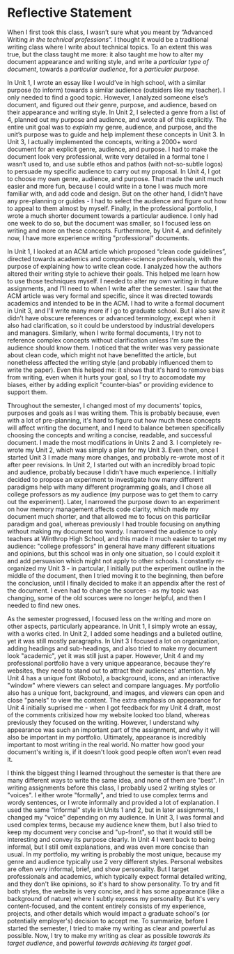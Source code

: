 # Reflective Statement

When I first took this class, I wasn’t sure what you meant by “Advanced Writing *in the technical professions*”. I thought it would be a traditional writing class where I write about technical topics. To an extent this was true, but the class taught me more: it also taught me how to alter my document appearance and writing style, and write a *particular type of document*, towards a *particular audience*, for a *particular purpose*.

In Unit 1, I wrote an essay like I would’ve in high school, with a similar purpose (to inform) towards a similar audience (outsiders like my teacher). I only needed to find a good topic. However, I analyzed someone else’s document, and figured out *their* genre, purpose, and audience, based on their appearance and writing style. In Unit 2, I selected a genre from a list of 4, planned out my purpose and audience, and wrote all of this explicitly. The entire unit goal was to *explain* my genre, audience, and purpose, and the unit’s purpose was to guide and help implement these concepts in Unit 3. In Unit 3, I actually implemented the concepts, writing a 2000+ word document for an explicit genre, audience, and purpose. I had to make the document look very professional, write very detailed in a formal tone I wasn’t used to, and use subtle ethos and pathos (with not-so-subtle logos) to persuade my specific audience to carry out my proposal. In Unit 4, I got to choose my own genre, audience, and purpose. That made the unit much easier and more fun, because I could write in a tone I was much more familiar with, and add code and design. But on the other hand, I didn’t have any pre-planning or guides - I had to select the audience and figure out how to appeal to them almost by myself. Finally, in the professional portfolio, I wrote a much shorter document towards a particular audience. I only had one week to do so, but the document was smaller, so I focused less on writing and more on these concepts. Furthermore, by Unit 4, and definitely now, I have more experience writing "professional" documents.

In Unit 1, I looked at an ACM article which proposed “clean code guidelines”, directed towards academics and computer-science professionals, with the purpose of explaining how to write clean code. I analyzed how the authors altered their writing style to achieve their goals. This helped me learn how to use those techniques myself. I needed to alter my own writing in future assignments, and I'll need to when I write after the semester. I saw that the ACM article was very formal and specific, since it was directed towards academics and intended to be in the ACM. I had to write a formal document in Unit 3, and I'll write many more if I go to graduate school. But I also saw it didn’t have obscure references or advanced terminology, except when it also had clarification, so it could be understood by industrial developers and managers. Similarly, when I write formal documents, I try not to reference complex concepts without clarification unless I'm sure the audience should know them. I noticed that the writer was very passionate about clean code, which might not have benefitted the article, but nonetheless affected the writing style (and probably influenced them to write the paper). Even this helped me: it shows that it's hard to remove bias from writing, even when it hurts your goal, so I try to accomodate my biases, either by adding explicit "counter-bias" or providing evidence to support them.

Throughout the semester, I changed most of my documents' topics, purposes and goals as I was writing them. This is probably because, even with a lot of pre-planning, it's hard to figure out how much these concepts will affect writing the document, and I need to balance between specifically choosing the concepts and writing a concise, readable, and successful document. I made the most modifications in Units 2 and 3. I completely re-wrote my Unit 2, which was simply a plan for my Unit 3. Even then, once I started Unit 3 I made many more changes, and probably re-wrote most of it after peer revisions. In Unit 2, I started out with an incredibly broad topic and audience, probably because I didn't have much experience. I initially decided to propose an experiment to investigate how many different paradigms help with many different programming goals, and I chose all college professors as my audience (my purpose was to get them to carry out the experiment). Later, I narrowed the purpose down to an experiment on how memory management affects code clarity, which made my document much shorter, and that allowed me to focus on this particilar paradigm and goal, whereas previously I had trouble focusing on anything without making my document too wordy. I narrowed the audience to only teachers at Winthrop High School, and this made it much easier to target my audience: "college professors" in general have many different situations and opinions, but this school was in only one situation, so I could exploit it and add persuasion which might not apply to other schools. I constantly re-organized my Unit 3 - in partcular, I initially put the experiment outline in the middle of the document, then I tried moving it to the beginning, then before the conclusion, until I finally decided to make it an appendix after the rest of the document. I even had to change the sources - as my topic was changing, some of the old sources were no longer helpful, and then I needed to find new ones.

As the semester progressed, I focused less on the writing and more on other aspects, particularly appearance. In Unit 1, I simply wrote an essay, with a works cited. In Unit 2, I added some headings and a bulleted outline, yet it was still mostly paragraphs. In Unit 3 I focused a lot on organization, adding headings and sub-headings, and also tried to make my document look "academic", yet it was still just a paper. However, Unit 4 and my professional portfolio have a very unique appearance, because they're websites, they need to stand out to attract their audiences' attention. My Unit 4 has a unique font (Roboto), a background, icons, and an interactive "window" where viewers can select and compare languages. My portfolio also has a unique font, background, and images, and viewers can open and close "panels" to view the content. The extra emphasis on appearance for Unit 4 initially suprised me - when I got feedback for my Unit 4 draft, most of the comments critisized how my website looked too bland, whereas previously they focused on the writing. However, I understand why appearance was such an important part of the assignment, and why it will also be important in my portfolio. Ultimately, appearance is incredibly important to most writing in the real world. No matter how good your document's writing is, if it doesn't look good people often won't even read it.

I think the biggest thing I learned throughout the semester is that there are many different ways to write the same idea, and none of them are "best". In writing assignments before this class, I probably used 2 writing styles or "voices". I either wrote "formally", and tried to use complex terms and wordy sentences, or I wrote informally and provided a lot of explanation. I used the same "informal" style in Units 1 and 2, but in later assignments, I changed my "voice" depending on my audience. In Unit 3, I was formal and used complex terms, because my audience knew them, but I also tried to keep my document very concise and "up-front", so that it would still be interesting and convey its purpose clearly. In Unit 4 I went back to being informal, but I still omit explanations, and was even more concise than usual. In my portfolio, my writing is probably the most unique, because my genre and audience typically use 2 very different styles. Personal websites are often very informal, brief, and show personality. But I target professionals and academics, which typically expect formal detailed writing, and they don't like opinions, so it's hard to show personality. To try and fit both styles, the website is very concise, and it has some appearance (like a background of nature) where I subtly express my personality. But it's very content-focused, and the content entirely consists of my experience, projects, and other details which would impact a graduate school's (or potentially employer's) decision to accept me. To summarize, before I started the semester, I tried to make my writing as clear and powerful as possible.  Now, I try to make my writing as clear as possible *towards its target audience*, and powerful *towards achieving its target goal*.
